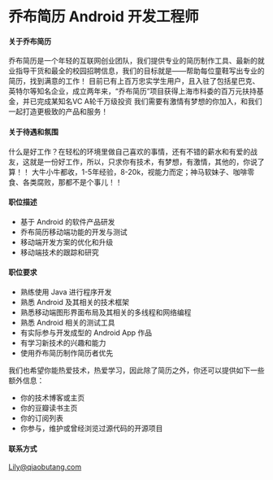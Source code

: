 乔布简历 Android 开发工程师
==========  
#### 关于乔布简历
乔布简历是一个年轻的互联网创业团队，我们提供专业的简历制作工具、最新的就业指导干货和最全的校园招聘信息，我们的目标就是——帮助每位童鞋写出专业的简历，找到满意的工作！
目前已有上百万忠实学生用户，且入驻了包括星巴克、英特尔等知名企业，成立两年来，“乔布简历”项目获得上海市科委的百万元扶持基金，并已完成某知名VC A轮千万级投资
我们需要有激情有梦想的你加入，和我们一起打造更极致的产品和服务！

#### 关于待遇和氛围
什么是好工作？在轻松的环境里做自己喜欢的事情，还有不错的薪水和有爱的战友，这就是一份好工作，所以，只求你有技术，有梦想，有激情，其他的，你说了算！！
大牛小牛都收，1-5年经验，8-20k，视能力而定；神马软妹子、咖啡零食、各类腐败，那都不是个事儿！！

#### 职位描述

* 基于 Android 的软件产品研发
* 乔布简历移动端功能的开发与测试
* 移动端开发方案的优化和升级
* 移动端技术的跟踪和研究

#### 职位要求 

* 熟练使用 Java 进行程序开发
* 熟悉 Android 及其相关的技术框架
* 熟悉移动端图形界面布局及其相关的多线程和网络编程
* 熟悉 Android 相关的测试工具
* 有实际参与开发成型的 Android App 作品
* 有学习新技术的兴趣和能力
* 使用乔布简历制作简历者优先

我们也希望你能热爱技术，热爱学习，因此除了简历之外，你还可以提供如下一些额外信息：

* 你的技术博客或主页
* 你的豆瓣读书主页
* 你的订阅列表
* 你参与，维护或曾经浏览过源代码的开源项目

#### 联系方式

[Lily@qiaobutang.com](mailto:Lily@qiaobutang.com)
